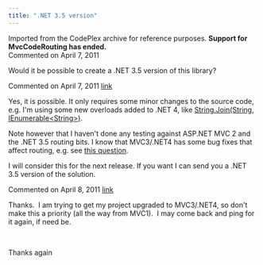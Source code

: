 ```yaml
---
title: ".NET 3.5 version"
---
```

<div class="note">
   Imported from the CodePlex archive for reference purposes. <b>Support for MvcCodeRouting has ended.</b></div>
<div id="post593469" class="discussion-comment op">
   <div class="discussion-header">Commented on 
      <time datetime="2011-04-07T05:57:57.71-07:00" title="2011-04-07T05:57:57.71-07:00">April 7, 2011</time>
   </div>
   <div class="discussion-message">
<p>Would it be possible to create a .NET 3.5 version of this library?</p>
</div>
</div>
<div id="post593780" class="discussion-comment">
   <div class="discussion-header">Commented on 
      <time datetime="2011-04-07T13:45:04.41-07:00" title="2011-04-07T13:45:04.41-07:00">April 7, 2011</time> <a href="#post593780" class="post-link">link</a></div>
   <div class="discussion-message"><p>Yes, it is possible. It only requires some minor changes to the source code, e.g. I'm using some new overloads added to .NET 4, like <a href="http://msdn.microsoft.com/en-us/library/dd783876.aspx">String.Join(String, IEnumerable&lt;String&gt;)</a>.</p>
<p>Note however that I haven't done any testing against ASP.NET MVC 2 and the .NET 3.5 routing bits. I know that MVC3/.NET4 has some bug fixes that affect routing, e.g. see <a href="http://stackoverflow.com/questions/4958687/why-is-asp-net-mvc-routings-urlparameter-optional-ignored-when-using-this-regex/4961982#4961982">this question</a>.</p>
<p>I will consider this for the next release. If you want I can send you a .NET 3.5 version of the solution.</p></div>
</div>
<div id="post594138" class="discussion-comment">
   <div class="discussion-header">Commented on 
      <time datetime="2011-04-08T06:24:19.493-07:00" title="2011-04-08T06:24:19.493-07:00">April 8, 2011</time> <a href="#post594138" class="post-link">link</a></div>
   <div class="discussion-message"><p>Thanks. &nbsp;I am trying to get my project upgraded to MVC3/.NET4, so don't make this a priority (all the way from MVC1). &nbsp;I may come back and ping for it again, if need be.</p>
<p>&nbsp;</p>
<p>Thanks again</p></div>
</div>